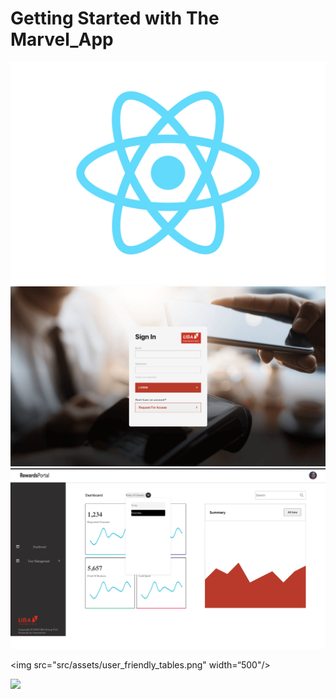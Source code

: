 # Getting Started with The Marvel_App

<img src='src/logo.svg' />
<img src='src/assets/authentication_screen.png' width=“500"/>
                                                           
 <img src="src/assets/dashboard_screen.png" />

<img src="src/assets/user_friendly_tables.png" width=“500"/>

<img src="src/assets/user_management_screen.png” width=“500"/>




